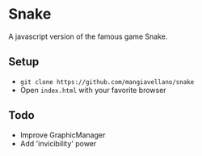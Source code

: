 # Snake

A javascript version of the famous game Snake.

## Setup

 - `git clone https://github.com/mangiavellano/snake`
 - Open `index.html` with your favorite browser

## Todo

 - Improve GraphicManager
 - Add 'invicibility' power
